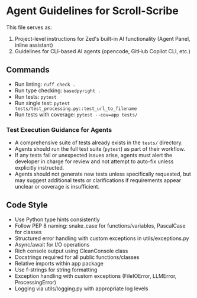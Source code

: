 # Agent Guidelines for Scroll-Scribe

This file serves as:

1. Project-level instructions for Zed's built-in AI functionality (Agent Panel, inline assistant)
2. Guidelines for CLI-based AI agents (opencode, GitHub Copilot CLI, etc.)

## Commands

- Run linting: `ruff check .`
- Run type checking: `basedpyright .`
- Run tests: `pytest`
- Run single test: `pytest tests/test_processing.py::test_url_to_filename`
- Run tests with coverage: `pytest --cov=app tests/`

### Test Execution Guidance for Agents

- A comprehensive suite of tests already exists in the `tests/` directory.
- Agents should run the full test suite (`pytest`) as part of their workflow.
- If any tests fail or unexpected issues arise, agents must alert the developer in charge for review and not attempt to auto-fix unless explicitly instructed.
- Agents should not generate new tests unless specifically requested, but may suggest additional tests or clarifications if requirements appear unclear or coverage is insufficient.

## Code Style

- Use Python type hints consistently
- Follow PEP 8 naming: snake_case for functions/variables, PascalCase for classes
- Structured error handling with custom exceptions in utils/exceptions.py
- Async/await for I/O operations
- Rich console output using CleanConsole class
- Docstrings required for all public functions/classes
- Relative imports within app package
- Use f-strings for string formatting
- Exception handling with custom exceptions (FileIOError, LLMError, ProcessingError)
- Logging via utils/logging.py with appropriate log levels
